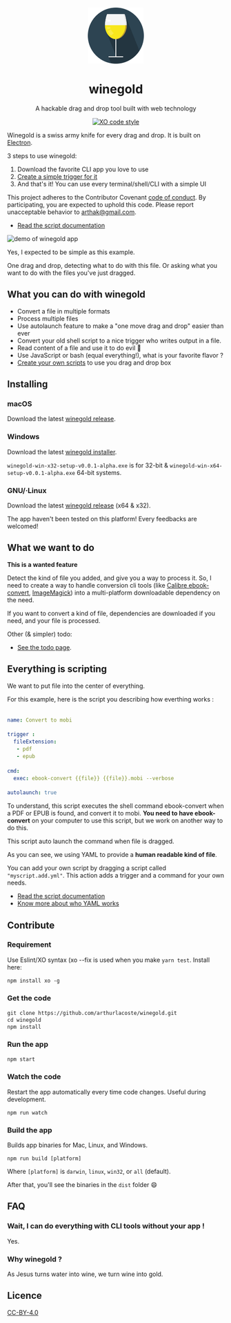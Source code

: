 <p align="center">
  <img src="src/assets/img/logo.svg" height="130">
  <h1 align="center">winegold</h1>
  <p align="center">A hackable drag and drop tool built with web technology<p>
  <p align="center"><a href="https://github.com/sindresorhus/xo"><img src="https://img.shields.io/badge/code_style-XO-5ed9c7.svg" alt="XO code style"></a></p>
</p>

Winegold is a swiss army knife for every drag and drop. It is built on [Electron](https://github.com/electron/electron).

3 steps to use winegold:
1. Download the favorite CLI app you love to use
2. [Create a simple trigger for it](docs/scripts.md)
3. And that's it! You can use every terminal/shell/CLI with a simple UI

This project adheres to the Contributor Covenant [code of conduct](code-of-conduct.md).
By participating, you are expected to uphold this code. Please report unacceptable behavior to arthak@gmail.com.

- [Read the script documentation](docs/scripts.md)

![demo of winegold app](src/assets/img/demo.gif)

Yes, I expected to be simple as this example.

One drag and drop, detecting what to do with this file. Or asking what you want to do with the files you've just dragged.

## What you can do with winegold

- Convert a file in multiple formats
- Process multiple files
- Use autolaunch feature to make a "one move drag and drop" easier than ever
- Convert your old shell script to a nice trigger who writes output in a file.
- Read content of a file and use it to do evil :see_no_evil:
- Use JavaScript or bash (equal everything!), what is your favorite flavor ?
- [Create your own scripts](docs/scripts.md) to use you drag and drop box


## Installing

### macOS

Download the latest [winegold release](https://github.com/arthurlacoste/winegold/releases).


### Windows

Download the latest [winegold installer](https://github.com/arthurlacoste/winegold/releases).  

`winegold-win-x32-setup-v0.0.1-alpha.exe` is for 32-bit & `winegold-win-x64-setup-v0.0.1-alpha.exe` 64-bit systems.


### GNU/·Linux

Download the latest [winegold release](https://github.com/arthurlacoste/winegold/releases) (x64 & x32).

The app haven't been tested on this platform! Every feedbacks are welcomed!

## What we want to do

**This is a wanted feature**

Detect the kind of file you added, and give you a way to process it. So, I need to create a way to handle conversion cli tools (like [Calibre ebook-convert](ebook-convert), [ImageMagick](https://github.com/ImageMagick/ImageMagick)) into a multi-platform downloadable dependency on the need.

If you want to convert a kind of file, dependencies are downloaded if you need, and your file is processed.

Other (& simpler) todo:

- [See the todo page](docs/todo.md).

## Everything is scripting

We want to put file into the center of everything.

For this example, here is the script you describing how everthing works :

```yaml

name: Convert to mobi

trigger :
  fileExtension:
   - pdf
   - epub

cmd:
  exec: ebook-convert {{file}} {{file}}.mobi --verbose

autolaunch: true

```

To understand, this script executes the shell command ebook-convert when a PDF or EPUB is found, and convert it to mobi. **You need to have ebook-convert** on your computer to use this script, but we work on another way to do this.

This script auto launch the command when file is dragged.

As you can see, we using YAML to provide a **human readable  kind of file**.

You can add your own script by dragging a script called `"myscript.add.yml"`. This action adds a trigger and a command for your own needs.

- [Read the script documentation](docs/scripts.md)
- [Know more about who YAML works](https://yaml.irz.fr)

## Contribute

### Requirement

Use Eslint/XO syntax (xo --fix is used when you make `yarn test`. Install here:

```
npm install xo -g
```

### Get the code

```
git clone https://github.com/arthurlacoste/winegold.git
cd winegold
npm install
```

### Run the app

```
npm start
```

### Watch the code

Restart the app automatically every time code changes. Useful during development.

```
npm run watch
```
### Build the app

Builds app binaries for Mac, Linux, and Windows.

```
npm run build [platform]
```

Where `[platform]` is `darwin`, `linux`, `win32`, or `all` (default).

After that, you'll see the binaries in the `dist` folder :smile:

## FAQ

### Wait, I can do everything with CLI tools without your app !

Yes.

### Why winegold ?

As Jesus turns water into wine, we turn wine into gold.

## Licence
[CC-BY-4.0](https://creativecommons.org/licenses/by/4.0/)
